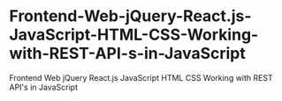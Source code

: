 # Frontend-Web-jQuery-React.js-JavaScript-HTML-CSS-Working-with-REST-API-s-in-JavaScript
Frontend Web jQuery React.js JavaScript HTML CSS Working with REST API's in JavaScript
